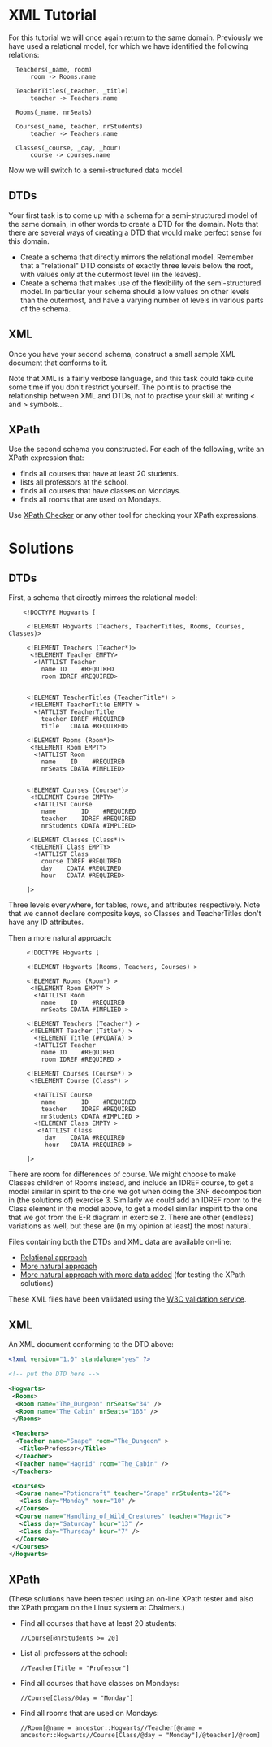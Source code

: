 # XML Tutorial


For this tutorial we will once again return to the same domain.
Previously we have used a relational model, for which we have identified
the following relations:

```
  Teachers(_name, room)
      room -> Rooms.name

  TeacherTitles(_teacher, _title)
      teacher -> Teachers.name

  Rooms(_name, nrSeats)

  Courses(_name, teacher, nrStudents)
      teacher -> Teachers.name

  Classes(_course, _day, _hour)
      course -> courses.name
```

Now we will switch to a semi-structured data model.

## DTDs


Your first task is to come up with a schema for a semi-structured model
of the same domain, in other words to create a DTD for the domain. Note
that there are several ways of creating a DTD that would make perfect
sense for this domain.

-  Create a schema that directly mirrors the relational model. Remember
   that a "relational" DTD consists of exactly three levels below the
   root, with values only at the outermost level (in the leaves).
-  Create a schema that makes use of the flexibility of the
   semi-structured model. In particular your schema should allow values
   on other levels than the outermost, and have a varying number of
   levels in various parts of the schema.

## XML


Once you have your second schema, construct a small sample XML document
that conforms to it.

Note that XML is a fairly verbose language, and this task could take
quite some time if you don't restrict yourself. The point is to practise
the relationship between XML and DTDs, not to practise your skill at
writing < and > symbols…

## XPath

Use the second schema you constructed. For each of the following, write
an XPath expression that:

-  finds all courses that have at least 20 students.
-  lists all professors at the school.
-  finds all courses that have classes on Mondays.
-  finds all rooms that are used on Mondays.

Use [XPath Checker](https://addons.mozilla.org/firefox/addon/xpath-checker/)
or any other tool for checking your XPath expressions.


# Solutions


## DTDs


First, a schema that directly mirrors the relational model:


```
    <!DOCTYPE Hogwarts [

     <!ELEMENT Hogwarts (Teachers, TeacherTitles, Rooms, Courses, Classes)>

     <!ELEMENT Teachers (Teacher*)>
      <!ELEMENT Teacher EMPTY>
       <!ATTLIST Teacher
         name ID    #REQUIRED
         room IDREF #REQUIRED>


     <!ELEMENT TeacherTitles (TeacherTitle*) >
      <!ELEMENT TeacherTitle EMPTY >
       <!ATTLIST TeacherTitle
         teacher IDREF #REQUIRED
         title   CDATA #REQUIRED>

     <!ELEMENT Rooms (Room*)>
      <!ELEMENT Room EMPTY>
       <!ATTLIST Room
         name    ID    #REQUIRED
         nrSeats CDATA #IMPLIED>


     <!ELEMENT Courses (Course*)>
      <!ELEMENT Course EMPTY>
       <!ATTLIST Course
         name       ID    #REQUIRED
         teacher    IDREF #REQUIRED
         nrStudents CDATA #IMPLIED>

     <!ELEMENT Classes (Class*)>
      <!ELEMENT Class EMPTY>
       <!ATTLIST Class
         course IDREF #REQUIRED
         day    CDATA #REQUIRED
         hour   CDATA #REQUIRED>

     ]>
```

Three levels everywhere, for tables, rows, and attributes respectively.
Note that we cannot declare composite keys, so Classes and TeacherTitles
don't have any ID attributes.

Then a more natural approach:


```
     <!DOCTYPE Hogwarts [

     <!ELEMENT Hogwarts (Rooms, Teachers, Courses) >

     <!ELEMENT Rooms (Room*) >
      <!ELEMENT Room EMPTY >
       <!ATTLIST Room
         name    ID    #REQUIRED
         nrSeats CDATA #IMPLIED >

     <!ELEMENT Teachers (Teacher*) >
      <!ELEMENT Teacher (Title*) >
       <!ELEMENT Title (#PCDATA) >
       <!ATTLIST Teacher
         name ID    #REQUIRED
         room IDREF #REQUIRED >

     <!ELEMENT Courses (Course*) >
      <!ELEMENT Course (Class*) >

       <!ATTLIST Course
         name       ID    #REQUIRED
         teacher    IDREF #REQUIRED
         nrStudents CDATA #IMPLIED >
       <!ELEMENT Class EMPTY >
        <!ATTLIST Class
          day    CDATA #REQUIRED
          hour   CDATA #REQUIRED >

     ]>
```

There are room for differences of course. We might choose to make
Classes children of Rooms instead, and include an IDREF course, to get a
model similar in spirit to the one we got when doing the 3NF
decomposition in (the solutions of) exercise 3. Similarly we could add
an IDREF room to the Class element in the model above, to get a model
similar inspirit to the one that we got from the E-R diagram in exercise
2. There are other (endless) variations as well, but these are (in my
opinion at least) the most natural.

Files containing both the DTDs and XML data are available on-line:

- [Relational approach](relational.xml)
- [More natural approach](natural.xml)
- [More natural approach with more data added](natural_extra.xml)
  (for testing the XPath solutions)

These XML files have been validated using the
[W3C validation service](http://validator.w3.org/).

## XML


An XML document conforming to the DTD above:

```xml
<?xml version="1.0" standalone="yes" ?>

<!-- put the DTD here -->

<Hogwarts>
 <Rooms>
  <Room name="The_Dungeon" nrSeats="34" />
  <Room name="The_Cabin" nrSeats="163" />
 </Rooms>

 <Teachers>
  <Teacher name="Snape" room="The_Dungeon" >
   <Title>Professor</Title>
  </Teacher>
  <Teacher name="Hagrid" room="The_Cabin" />
 </Teachers>

 <Courses>
  <Course name="Potioncraft" teacher="Snape" nrStudents="28">
   <Class day="Monday" hour="10" />
  </Course>
  <Course name="Handling_of_Wild_Creatures" teacher="Hagrid">
   <Class day="Saturday" hour="13" />
   <Class day="Thursday" hour="7" />
  </Course>
 </Courses>
</Hogwarts>
```

## XPath

(These solutions have been tested using an on-line XPath
tester and also the XPath progam on the Linux system at Chalmers.)

-  Find all courses that have at least 20 students:

   ```
   //Course[@nrStudents >= 20]
   ```

-  List all professors at the school:

   ```
   //Teacher[Title = "Professor"]
   ```

-  Find all courses that have classes on Mondays:

   ```
   //Course[Class/@day = "Monday"]
   ```

-  Find all rooms that are used on Mondays:

   ```
   //Room[@name = ancestor::Hogwarts//Teacher[@name = ancestor::Hogwarts//Course[Class/@day = "Monday"]/@teacher]/@room]
   ```
